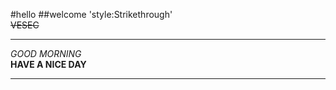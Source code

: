 #hello
##welcome
'style:Strikethrough'</br>
~~VESEC~~<hr>
*GOOD MORNING*</br>
  **HAVE A NICE DAY**
<hr>
